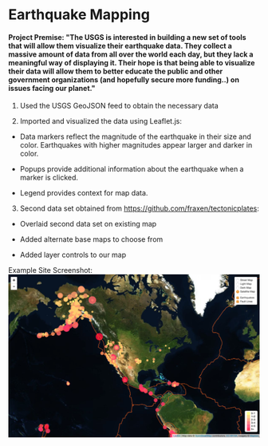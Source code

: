 # Earthquake Mapping

#### Project Premise: "The USGS is interested in building a new set of tools that will allow them visualize their earthquake data. They collect a massive amount of data from all over the world each day, but they lack a meaningful way of displaying it. Their hope is that being able to visualize their data will allow them to better educate the public and other government organizations (and hopefully secure more funding..) on issues facing our planet."

1. Used the USGS GeoJSON feed to obtain the necessary data

2. Imported and visualized the data using Leaflet.js:
  
  - Data markers reflect the magnitude of the earthquake in their size and color. Earthquakes with higher magnitudes appear larger and darker in color.

  - Popups provide additional information about the earthquake when a marker is clicked.

  - Legend provides context for map data.

3. Second data set obtained from https://github.com/fraxen/tectonicplates:

  - Overlaid second data set on existing map

  - Added alternate base maps to choose from

  - Added layer controls to our map
  
  Example Site Screenshot:
  ![Site Screenshot](https://github.com/benanza/Earthquake-Mapping/blob/master/Site%20Screen%20Shot.png?raw=true)
